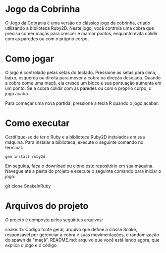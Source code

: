 # Jogo da Cobrinha

O Jogo da Cobravia é uma versão do clássico jogo da cobrinha, criado utilizando a biblioteca Ruby2D. Neste jogo, você controla uma cobra que precisa comer maçãs para crescer e marcar pontos, enquanto evita colidir com as paredes ou com o próprio corpo.

# Como jogar

O jogo é controlado pelas setas do teclado. Pressione as setas para cima, baixo, esquerda ou direita para mover a cobra na direção desejada. Quando a cobra come uma maçã, ela cresce um bloco e sua pontuação aumenta em um ponto. Se a cobra colidir com as paredes ou com o próprio corpo, o jogo acaba.

Para começar uma nova partida, pressione a tecla R quando o jogo acabar.

# Como executar

Certifique-se de ter o Ruby e a biblioteca Ruby2D instalados em sua máquina. Para instalar a biblioteca, execute o seguinte comando no terminal:

`gem install ruby2d`

Em seguida, faça o download ou clone este repositório em sua máquina. Navegue até a pasta do projeto e execute o seguinte comando para iniciar o jogo:

git clone SnakeInRuby

# Arquivos do projeto

O projeto é composto pelos seguintes arquivos:

snake.rb: Codigo fonte geral, arquivo que define a classe Snake, responsável por gerenciar a cobra e suas movimentações, e randomização do spawn da "maçã".
README.md: arquivo que você está lendo agora, que explica o jogo e o código.
